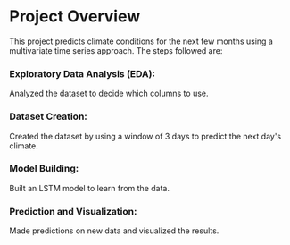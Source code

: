 # Project Overview
This project predicts climate conditions for the next few months using a multivariate time series approach. The steps followed are:

### **Exploratory Data Analysis (EDA)**:
 Analyzed the dataset to decide which columns to use.


### **Dataset Creation**: 
Created the dataset by using a window of 3 days to predict the next day's climate.


### **Model Building**: 
Built an LSTM model to learn from the data.


### **Prediction and Visualization**:
 Made predictions on new data and visualized the results.
